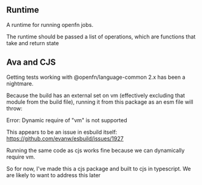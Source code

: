 ## Runtime

A runtime for running openfn jobs.

The runtime should be passed a list of operations, which are functions that take and return state

## Ava and CJS

Getting tests working with @openfn/language-common 2.x has been a nightmare.

Because the build has an external set on vm (effectively excluding that module from the build file), running it from this package as an esm file will throw:

Error: Dynamic require of "vm" is not supported

This appears to be an issue in esbuild itself: https://github.com/evanw/esbuild/issues/1927

Running the same code as cjs works fine because we can dynamically require vm.

So for now, I've made this a cjs package and built to cjs in typescript. We are likely to want to address this later
